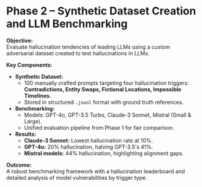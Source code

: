 # Phase 2 – Synthetic Dataset Creation and LLM Benchmarking

**Objective:**  
Evaluate hallucination tendencies of leading LLMs using a custom adversarial dataset created to test hallucinations in LLMs.

**Key Components:**
- **Synthetic Dataset:**  
  - 100 manually crafted prompts targeting four hallucination triggers:  
    **Contradictions, Entity Swaps, Fictional Locations, Impossible Timelines.**
  - Stored in structured `.jsonl` format with ground truth references.
- **Benchmarking:**  
  - Models: GPT-4o, GPT-3.5 Turbo, Claude-3 Sonnet, Mistral (Small & Large).
  - Unified evaluation pipeline from Phase 1 for fair comparison.
- **Results:**  
  - **Claude-3 Sonnet:** Lowest hallucination rate at 10%.  
  - **GPT-4o:** 20% hallucination, halving GPT-3.5's 41%.  
  - **Mistral models:** 44% hallucination, highlighting alignment gaps.

**Outcome:**  
A robust benchmarking framework with a hallucination leaderboard and detailed analysis of model vulnerabilities by trigger type.